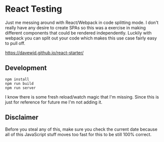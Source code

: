 # React Testing

Just me messing around with React/Webpack in code splitting mode. I don't really have any desire to create SPAs so this was a exercise in making different components that could be rendered independently. Luckily with webpack you can split out your code which makes this use case fairly easy to pull off.

https://davewid.github.io/react-starter/

## Development

```
npm install
npm run build
npm run server
```

I know there is some fresh reload/watch magic that I'm missing. Since this is just for reference for future me I'm not adding it.

## Disclaimer

Before you steal any of this, make sure you check the current date because all of this JavaScript stuff moves too fast for this to be still 100% correct.
